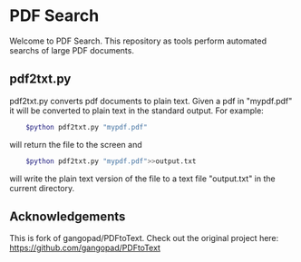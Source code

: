 # PDF Search

Welcome to PDF Search. This repository as tools perform automated searchs of large PDF documents. 

## pdf2txt.py

pdf2txt.py converts pdf documents to plain text. Given a pdf in "mypdf.pdf" it will be converted to  plain text in the standard output. For example:

```bash    
    $python pdf2txt.py "mypdf.pdf"
```
    
will return the file to the screen and

```bash 
    $python pdf2txt.py "mypdf.pdf">>output.txt
```

will write the plain text version of the file to a text file "output.txt" in the current directory.

## Acknowledgements

This is fork of gangopad/PDFtoText. Check out the original project here: https://github.com/gangopad/PDFtoText



